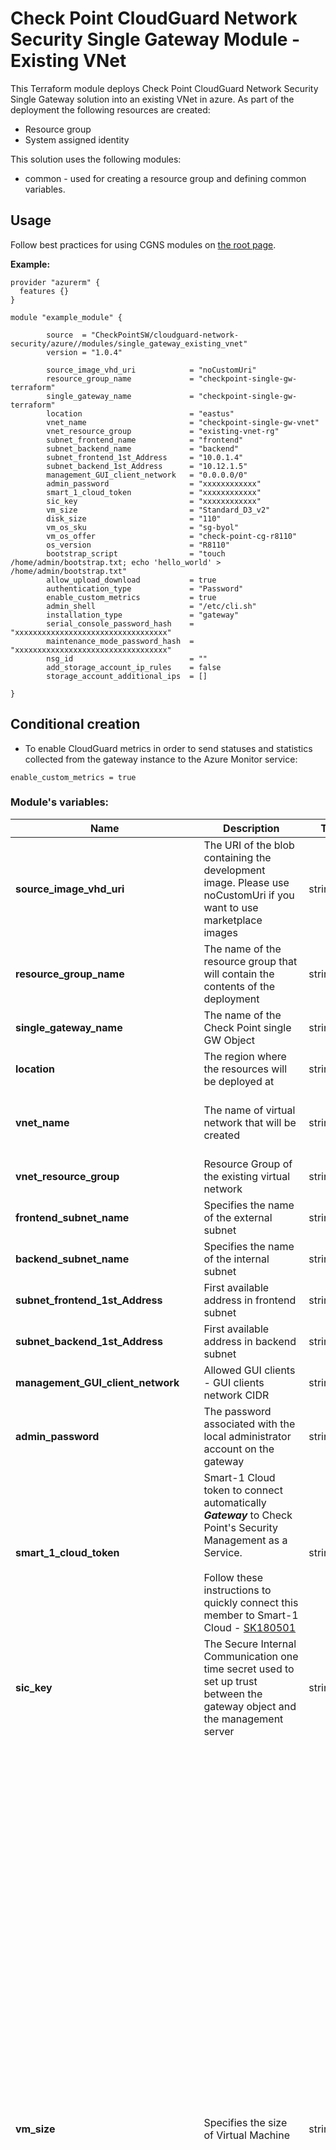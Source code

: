 
# Check Point CloudGuard Network Security Single Gateway Module - Existing VNet

This Terraform module deploys Check Point CloudGuard Network Security Single Gateway solution into an existing VNet in azure.
As part of the deployment the following resources are created:
- Resource group
- System assigned identity


This solution uses the following modules:
- common - used for creating a resource group and defining common variables.


## Usage
Follow best practices for using CGNS modules on [the root page](https://registry.terraform.io/modules/CheckPointSW/cloudguard-network-security/azure/latest).

**Example:**
```
provider "azurerm" {
  features {}
}

module "example_module" {

        source  = "CheckPointSW/cloudguard-network-security/azure//modules/single_gateway_existing_vnet"
        version = "1.0.4"

        source_image_vhd_uri            = "noCustomUri"
        resource_group_name             = "checkpoint-single-gw-terraform"
        single_gateway_name             = "checkpoint-single-gw-terraform"
        location                        = "eastus"
        vnet_name                       = "checkpoint-single-gw-vnet"
        vnet_resource_group             = "existing-vnet-rg"
        subnet_frontend_name            = "frontend"
        subnet_backend_name             = "backend"
        subnet_frontend_1st_Address     = "10.0.1.4"
        subnet_backend_1st_Address      = "10.12.1.5"
        management_GUI_client_network   = "0.0.0.0/0"
        admin_password                  = "xxxxxxxxxxxx"
        smart_1_cloud_token             = "xxxxxxxxxxxx"
        sic_key                         = "xxxxxxxxxxxx"
        vm_size                         = "Standard_D3_v2"
        disk_size                       = "110"
        vm_os_sku                       = "sg-byol"
        vm_os_offer                     = "check-point-cg-r8110"
        os_version                      = "R8110"
        bootstrap_script                = "touch /home/admin/bootstrap.txt; echo 'hello_world' > /home/admin/bootstrap.txt"
        allow_upload_download           = true
        authentication_type             = "Password"
        enable_custom_metrics           = true
        admin_shell                     = "/etc/cli.sh"
        installation_type               = "gateway"
        serial_console_password_hash    = "xxxxxxxxxxxxxxxxxxxxxxxxxxxxxxxxxx"
        maintenance_mode_password_hash  = "xxxxxxxxxxxxxxxxxxxxxxxxxxxxxxxxxx"
        nsg_id                          = ""      
        add_storage_account_ip_rules    = false
        storage_account_additional_ips  = []

}
```

## Conditional creation
-  To enable CloudGuard metrics in order to send statuses and statistics collected from the gateway instance to the Azure Monitor service:
  ```
  enable_custom_metrics = true
  ```

### Module's variables:


| Name | Description | Type | Allowed values |
|------|-------------|------|----------------|
| **source_image_vhd_uri** | The URI of the blob containing the development image. Please use noCustomUri if you want to use marketplace images | string | **Default:** "noCustomUri" |
| **resource_group_name** | The name of the resource group that will contain the contents of the deployment | string | Resource group names only allow alphanumeric characters, periods, underscores, hyphens and parenthesis and cannot end in a period. |
| **single_gateway_name** | The name of the Check Point single GW Object | string | Only alphanumeric characters are allowed, and the name must be 1-30 characters long. |
| **location** | The region where the resources will be deployed at | string | The full list of Azure regions can be found at https://azure.microsoft.com/regions. |
| **vnet_name** | The name of virtual network that will be created | string | The name must begin with a letter or number, end with a letter, number or underscore, and may contain only letters, numbers, underscores, periods, or hyphens. |
| **vnet_resource_group** | Resource Group of the existing virtual network | string | The exact name of the existing vnet's resource group. |
| **frontend_subnet_name** | Specifies the name of the external subnet | string | The exact name of the existing external subnet. |
| **backend_subnet_name** | Specifies the name of the internal subnet | string | The exact name of the existing internal subnet. |
| **subnet_frontend_1st_Address** | First available address in frontend subnet | string | |
| **subnet_backend_1st_Address** | First available address in backend subnet | string | |
| **management_GUI_client_network** | Allowed GUI clients - GUI clients network CIDR | string | |
| **admin_password** | The password associated with the local administrator account on the gateway | string | Password must have 3 of the following: 1 lower case character, 1 upper case character, 1 number, and 1 special character. |
| **smart_1_cloud_token** | Smart-1 Cloud token to connect automatically ***Gateway*** to Check Point's Security Management as a Service.<br/><br/>Follow these instructions to quickly connect this member to Smart-1 Cloud - [SK180501](https://supportcenter.checkpoint.com/supportcenter/portal?eventSubmit_doGoviewsolutiondetails=&solutionid=sk180501) | string | A valid token copied from the Connect Gateway screen in Smart-1 Cloud portal. |
| **sic_key** | The Secure Internal Communication one time secret used to set up trust between the gateway object and the management server | string | Only alphanumeric characters are allowed, and the value must be 12-30 characters long. |
| **vm_size** | Specifies the size of Virtual Machine | string | "Standard_DS2_v2", "Standard_DS3_v2", "Standard_DS4_v2", "Standard_DS5_v2", "Standard_F2s", "Standard_F4s", "Standard_F8s", "Standard_F16s", "Standard_D4s_v3", "Standard_D8s_v3", "Standard_D16s_v3", "Standard_D32s_v3", "Standard_D64s_v3", "Standard_E4s_v3", "Standard_E8s_v3", "Standard_E16s_v3", "Standard_E20s_v3", "Standard_E32s_v3", "Standard_E64s_v3", "Standard_E64is_v3", "Standard_F4s_v2", "Standard_F8s_v2", "Standard_F16s_v2", "Standard_F32s_v2", "Standard_F64s_v2", "Standard_M8ms", "Standard_M16ms", "Standard_M32ms", "Standard_M64ms", "Standard_M64s", "Standard_D2_v2", "Standard_D3_v2", "Standard_D4_v2", "Standard_D5_v2", "Standard_D11_v2", "Standard_D12_v2", "Standard_D13_v2", "Standard_D14_v2", "Standard_D15_v2", "Standard_F2", "Standard_F4", "Standard_F8", "Standard_F16", "Standard_D4_v3", "Standard_D8_v3", "Standard_D16_v3", "Standard_D32_v3", "Standard_D64_v3", "Standard_E4_v3", "Standard_E8_v3", "Standard_E16_v3", "Standard_E20_v3", "Standard_E32_v3", "Standard_E64_v3", "Standard_E64i_v3", "Standard_DS11_v2", "Standard_DS12_v2", "Standard_DS13_v2", "Standard_DS14_v2", "Standard_DS15_v2", "Standard_D2_v5", "Standard_D4_v5", "Standard_D8_v5", "Standard_D16_v5","Standard_D32_v5", "Standard_D2s_v5", "Standard_D4s_v5", "Standard_D8s_v5", "Standard_D16s_v5", "Standard_D2d_v5", "Standard_D4d_v5", "Standard_D8d_v5", "Standard_D16d_v5", "Standard_D32d_v5", "Standard_D2ds_v5", "Standard_D4ds_v5", "Standard_D8ds_v5", "Standard_D16ds_v5", "Standard_D32ds_v5". |
| **disk_size** | Storage data disk size size(GB) | string | A number in the range 100 - 3995 (GB). |
| **vm_os_sku** | A sku of the image to be deployed | string | "sg-byol" - BYOL license;<br/>"sg-ngtp" - NGTP PAYG license;<br/>"sg-ngtx" - NGTX PAYG license. |
| **vm_os_offer** | The name of the image offer to be deployed | string | "check-point-cg-r8110";<br/>"check-point-cg-r8120";<br/>"check-point-cg-r82". |
| **os_version** | GAIA OS version | string | "R8110";<br/>"R8120";<br/>"R82". |
| **bootstrap_script** | An optional script to run on the initial boot | string | Bootstrap script example:<br/>"touch /home/admin/bootstrap.txt; echo 'hello_world' > /home/admin/bootstrap.txt".<br/>The script will create bootstrap.txt file in the /home/admin/ and add 'hello word' string into it.<br/>**Default:** "" |
| **allow_upload_download** | Automatically download Blade Contracts and other important data. Improve product experience by sending data to Check Point | boolean | true;<br/>false. |
| **authentication_type** | Specifies whether a password authentication or SSH Public Key authentication should be used | string | "Password";<br/>"SSH Public Key". |
| **enable_custom_metrics** | Indicates whether CloudGuard Metrics will be use for gateways monitoring | boolean | true;<br/>false.<br/>**Default:** true |
| **admin_shell** | Enables to select different admin shells | string | /etc/cli.sh;<br/>/bin/bash;<br/>/bin/csh;<br/>/bin/tcsh.<br/>**Default:** "/etc/cli.sh" |
| **installation_type** | Enables to select installation type- gateway/standalone | string | gateway;<br/>standalone. |
| **serial_console_password_hash** | Optional parameter, used to enable serial console connection in case of SSH key as authentication type, to generate password hash use the command 'openssl passwd -6 PASSWORD' on Linux and paste it here | string | |
| **maintenance_mode_password_hash** | Maintenance mode password hash, relevant only for R81.20 and higher versions, to generate a password hash use the command 'grub2-mkpasswd-pbkdf2' on Linux and paste it here | string | |
| **nsg_id** | Optional ID for a Network Security Group that already exists in Azure, if not provided, will create a default NSG | string | Existing NSG resource ID.<br/>**Default:** "" |
| **add_storage_account_ip_rules** | Add Storage Account IP rules that allow access to the Serial Console only for IPs based on their geographic location, if false then accses will be allowed from all networks | boolean | true;<br/>false.<br/>**Default:** false |
| **storage_account_additional_ips** | IPs/CIDRs that are allowed access to the Storage Account | list(string) | A list of valid IPs and CIDRs.<br/>**Default:** [] |